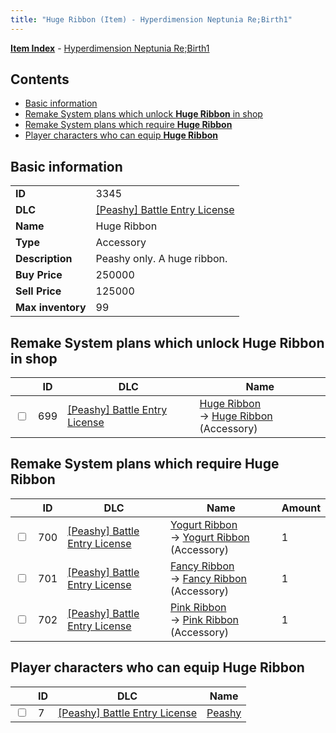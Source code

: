 ```yaml
---
title: "Huge Ribbon (Item) - Hyperdimension Neptunia Re;Birth1"
---
```


[**Item Index**](/neptunia/rb1/item/index.html) - [Hyperdimension Neptunia Re;Birth1](/neptunia/rb1)

## Contents

- [Basic information](#basic-information)
- [Remake System plans which unlock **Huge Ribbon** in shop](#remake-system-plans-which-unlock-huge-ribbon-in-shop)
- [Remake System plans which require **Huge Ribbon**](#remake-system-plans-which-require-huge-ribbon)
- [Player characters who can equip **Huge Ribbon**](#player-characters-who-can-equip-huge-ribbon)

## Basic information

|   |   |
| -- | -- |
| **ID** | 3345 |
| **DLC** | [[Peashy] Battle Entry License](/neptunia/rb1/dlc/8-peashy.html) |
| **Name** | Huge Ribbon |
| **Type** | Accessory |
| **Description** | Peashy only. A huge ribbon. |
| **Buy Price** | 250000 |
| **Sell Price** | 125000 |
| **Max inventory** | 99 |

## Remake System plans which unlock **Huge Ribbon** in shop

|    | ID | DLC | Name |
| -- | -- | --- | ---- |
| <input type="checkbox" id="rb1-remake-8-699" class="trackbox" /> | 699 | [[Peashy] Battle Entry License](/neptunia/rb1/dlc/8-peashy.html) | [Huge Ribbon](/neptunia/rb1/remake/8-699-huge-ribbon.html)<br />→ [Huge Ribbon](/neptunia/rb1/item/8-3345-huge-ribbon.html) (Accessory) |

## Remake System plans which require **Huge Ribbon**

|    | ID | DLC | Name | Amount |
| -- | -- | --- | ---- | ------ |
| <input type="checkbox" id="rb1-remake-8-700" class="trackbox" /> | 700 | [[Peashy] Battle Entry License](/neptunia/rb1/dlc/8-peashy.html) | [Yogurt Ribbon](/neptunia/rb1/remake/8-700-yogurt-ribbon.html)<br />→ [Yogurt Ribbon](/neptunia/rb1/item/8-3346-yogurt-ribbon.html) (Accessory) | 1 |
| <input type="checkbox" id="rb1-remake-8-701" class="trackbox" /> | 701 | [[Peashy] Battle Entry License](/neptunia/rb1/dlc/8-peashy.html) | [Fancy Ribbon](/neptunia/rb1/remake/8-701-fancy-ribbon.html)<br />→ [Fancy Ribbon](/neptunia/rb1/item/8-3347-fancy-ribbon.html) (Accessory) | 1 |
| <input type="checkbox" id="rb1-remake-8-702" class="trackbox" /> | 702 | [[Peashy] Battle Entry License](/neptunia/rb1/dlc/8-peashy.html) | [Pink Ribbon](/neptunia/rb1/remake/8-702-pink-ribbon.html)<br />→ [Pink Ribbon](/neptunia/rb1/item/8-3348-pink-ribbon.html) (Accessory) | 1 |

## Player characters who can equip **Huge Ribbon**

|    | ID | DLC | Name |
| -- | -- | --- | ---- |
| <input type="checkbox" id="rb1-player-8-7" class="trackbox" /> | 7 | [[Peashy] Battle Entry License](/neptunia/rb1/dlc/8-peashy.html) | [Peashy](/neptunia/rb1/player/8-7-peashy.html) |